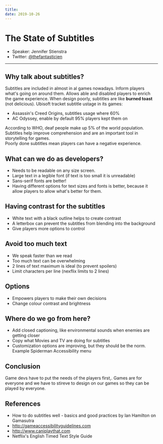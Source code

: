```yaml
---
title: 
date: 2019-10-26
---
```

# The State of Subtitles
- Speaker: Jennifer Stienstra
- Twitter: [@thefantasticjen](https://twitter.com/thefantasticjen)
---
## Why talk about subtitles? 
Subtitles are included in almost in al games nowadays.
Inform players what's going on around them.
Allows able and disabled players to enrich the game experience.
When design poorly, subtitles are like **burned toast** (not delicious). 
Ubisoft tracket subtitle ustage in its games:
- Assassin's Creed Origins, subtitles usage where 60%
- AC Odyssey, enable by default 95% players kept them on

According to WHO, deaf people make up 5% of the world population.  
Subtitles help improve comprehension and are an important tool in storytelling for games.  
Poorly done subtitles mean players can have a negative experience.  

## What can we do as developers? 
- Needs to be readable on any size screen. 
- Large text in a legible font (if text is too small it is unreadable)
- Sans-serif fonts are better!
- Having different options for text sizes and fonts is better, because it allow players to allow what's better for them.

## Having contrast for the subtitles
- White text with a black outline helps to create contrast
- A letterbox can prevent the subtitles from blending into the background
- Give players more options to control

## Avoid too much text
- We speak faster than we read
- Too much text can be overwhelming
- 2 lines of text maximum is ideal (to prevent spoilers)
- Limit characters per line (nexflix limits to 2 lines)

## Options
- Empowers players to make their own decisions
- Change colour contrast and brightness

## Where do we go from here? 
- Add closed captioning, like environmental sounds when enemies are getting closer
- Copy what Movies and TV are doing for subtitles
- Customization options are improving, but they should be the norm. Example Spiderman Accessibility menu

## Conclusion
Game devs have to put the needs of the players first,. Games are for everyone and we have to stireve to design on our games so they can be played by everyone.

## References
- How to do subtitles well - basics and good practices by Ian Hamilton on Gamasutra
- http://gameaccessibilityguidelines.com
- http://www.caniplaythat.com
- Netflix's English Timed Text Style Guide


